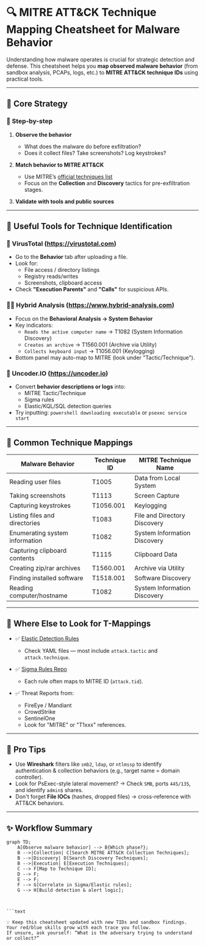 # 🔍 MITRE ATT&CK Technique Mapping Cheatsheet for Malware Behavior

Understanding how malware operates is crucial for strategic detection and defense. This cheatsheet helps you **map observed malware behavior** (from sandbox analysis, PCAPs, logs, etc.) to **MITRE ATT&CK technique IDs** using practical tools.

---

## 🧠 Core Strategy

### 🧭 Step-by-step
1. **Observe the behavior**
   - What does the malware do before exfiltration?
   - Does it collect files? Take screenshots? Log keystrokes?

2. **Match behavior to MITRE ATT&CK**
   - Use MITRE’s [official techniques list](https://attack.mitre.org/techniques/)
   - Focus on the **Collection** and **Discovery** tactics for pre-exfiltration stages.

3. **Validate with tools and public sources**

---

## 🔧 Useful Tools for Technique Identification

### 🧪 VirusTotal (https://virustotal.com)
- Go to the **Behavior** tab after uploading a file.
- Look for:
  - File access / directory listings
  - Registry reads/writes
  - Screenshots, clipboard access
- Check **"Execution Parents"** and **"Calls"** for suspicious APIs.

### 🕵️‍♂️ Hybrid Analysis (https://www.hybrid-analysis.com)
- Focus on the **Behavioral Analysis → System Behavior**
- Key indicators:
  - `Reads the active computer name` → T1082 (System Information Discovery)
  - `Creates an archive` → T1560.001 (Archive via Utility)
  - `Collects keyboard input` → T1056.001 (Keylogging)
- Bottom panel may auto-map to MITRE (look under "Tactic/Technique").

### 🧬 Uncoder.IO (https://uncoder.io)
- Convert **behavior descriptions or logs** into:
  - MITRE Tactic/Technique
  - Sigma rules
  - Elastic/KQL/SQL detection queries
- Try inputting: `powershell downloading executable` or `psexec service start`

---

## 📘 Common Technique Mappings

| Malware Behavior                       | Technique ID | MITRE Technique Name                      |
|----------------------------------------|--------------|-------------------------------------------|
| Reading user files                     | T1005        | Data from Local System                    |
| Taking screenshots                     | T1113        | Screen Capture                            |
| Capturing keystrokes                   | T1056.001    | Keylogging                                |
| Listing files and directories          | T1083        | File and Directory Discovery              |
| Enumerating system information         | T1082        | System Information Discovery              |
| Capturing clipboard contents           | T1115        | Clipboard Data                            |
| Creating zip/rar archives              | T1560.001    | Archive via Utility                       |
| Finding installed software             | T1518.001    | Software Discovery                        |
| Reading computer/hostname              | T1082        | System Information Discovery              |

---

## 📁 Where Else to Look for T-Mappings

- ✅ [Elastic Detection Rules](https://github.com/elastic/detection-rules)
  - Check YAML files — most include `attack.tactic` and `attack.technique`.

- ✅ [Sigma Rules Repo](https://github.com/SigmaHQ/sigma)
  - Each rule often maps to MITRE ID (`attack.tid`).

- ✅ Threat Reports from:
  - FireEye / Mandiant
  - CrowdStrike
  - SentinelOne
  - Look for "MITRE" or "T1xxx" references.

---

## 🧠 Pro Tips

- Use **Wireshark** filters like `smb2`, `ldap`, or `ntlmssp` to identify authentication & collection behaviors (e.g., target name = domain controller).
- Look for PsExec-style lateral movement? → Check `SMB`, ports `445/135`, and identify `admin$` shares.
- Don't forget **File IOCs** (hashes, dropped files) → cross-reference with ATT&CK behaviors.

---

## ✨ Workflow Summary

```mermaid
graph TD;
    A[Observe malware behavior] --> B{Which phase?};
    B -->|Collection| C[Search MITRE ATT&CK Collection Techniques];
    B -->|Discovery| D[Search Discovery Techniques];
    B -->|Execution| E[Execution Techniques];
    C --> F[Map to Technique ID];
    D --> F;
    E --> F;
    F --> G[Correlate in Sigma/Elastic rules];
    G --> H[Build detection & alert logic];



```text
```
```
💡 Keep this cheatsheet updated with new TIDs and sandbox findings. Your red/blue skills grow with each trace you follow.
If unsure, ask yourself: “What is the adversary trying to understand or collect?”

```